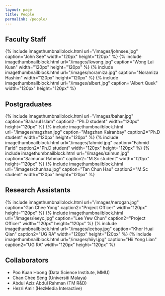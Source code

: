 ```yaml
---
layout: page
title: People
permalink: /people/
---
```


## Faculty Staff

{% include imagethumbnailblock.html url="/images/johnsee.jpg" caption="John See" width="120px" height="120px"  %}
{% include imagethumbnailblock.html url="/images/lkwong.jpg" caption="Wong Lai Kuan" width="120px" height="120px"  %}
{% include imagethumbnailblock.html url="/images/noramiza.jpg" caption="Noramiza Hashim" width="120px" height="120px"  %}
{% include imagethumbnailblock.html url="/images/albert.jpg" caption="Albert Quek" width="120px" height="120px"  %}

## Postgraduates
{% include imagethumbnailblock.html url="/images/bahar.jpg" caption="Baharul Islam" caption2="Ph.D student" width="120px" height="120px"  %}
{% include imagethumbnailblock.html url="/images/magzhan.jpg" caption="Magzhan Kairanbay" caption2="Ph.D student" width="120px" height="120px"  %}
{% include imagethumbnailblock.html url="/images/fahmid.jpg" caption="Fahmid Farid" caption2="Ph.D student" width="120px" height="120px"  %}
{% include imagethumbnailblock.html url="/images/saimun.jpg" caption="Saimunur Rahman" caption2="M.Sc student" width="120px" height="120px"  %}
{% include imagethumbnailblock.html url="/images/chunhau.jpg" caption="Tan Chun Hau" caption2="M.Sc student" width="120px" height="120px"  %}

## Research Assistants 
{% include imagethumbnailblock.html url="/images/nerogan.jpg" caption="Gan Chee Yong" caption2="Project Officer" width="120px" height="120px"  %}
{% include imagethumbnailblock.html url="/images/leeyc.jpg" caption="Lee Yew Chun" caption2="Project Officer" width="120px" height="120px"  %}
{% include imagethumbnailblock.html url="/images/iceboy.jpg" caption="Khor Huai Qian" caption2="UG RA" width="120px" height="120px"  %}
{% include imagethumbnailblock.html url="/images/hiiyl.jpg" caption="Hii Yong Lian" caption2="UG RA" width="120px" height="120px"  %}

## Collaborators
- Poo Kuan Hoong (Data Science Institute, MMU)
- Chan Chee Seng (Universiti Malaya)
- Abdul Aziz Abdul Rahman (TM R&D)
- Hezri Amir (HezMedia Interactive)
